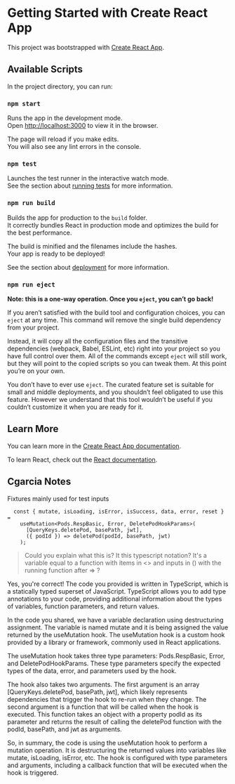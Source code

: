 # Getting Started with Create React App

This project was bootstrapped with [Create React App](https://github.com/facebook/create-react-app).

## Available Scripts

In the project directory, you can run:

### `npm start`

Runs the app in the development mode.\
Open [http://localhost:3000](http://localhost:3000) to view it in the browser.

The page will reload if you make edits.\
You will also see any lint errors in the console.

### `npm test`

Launches the test runner in the interactive watch mode.\
See the section about [running tests](https://facebook.github.io/create-react-app/docs/running-tests) for more information.

### `npm run build`

Builds the app for production to the `build` folder.\
It correctly bundles React in production mode and optimizes the build for the best performance.

The build is minified and the filenames include the hashes.\
Your app is ready to be deployed!

See the section about [deployment](https://facebook.github.io/create-react-app/docs/deployment) for more information.

### `npm run eject`

**Note: this is a one-way operation. Once you `eject`, you can’t go back!**

If you aren’t satisfied with the build tool and configuration choices, you can `eject` at any time. This command will remove the single build dependency from your project.

Instead, it will copy all the configuration files and the transitive dependencies (webpack, Babel, ESLint, etc) right into your project so you have full control over them. All of the commands except `eject` will still work, but they will point to the copied scripts so you can tweak them. At this point you’re on your own.

You don’t have to ever use `eject`. The curated feature set is suitable for small and middle deployments, and you shouldn’t feel obligated to use this feature. However we understand that this tool wouldn’t be useful if you couldn’t customize it when you are ready for it.

## Learn More

You can learn more in the [Create React App documentation](https://facebook.github.io/create-react-app/docs/getting-started).

To learn React, check out the [React documentation](https://reactjs.org/).



## Cgarcia Notes
Fixtures mainly used for test inputs



```
  const { mutate, isLoading, isError, isSuccess, data, error, reset } =
    useMutation<Pods.RespBasic, Error, DeletePodHookParams>(
      [QueryKeys.deletePod, basePath, jwt],
      ({ podId }) => deletePod(podId, basePath, jwt)
    );
```

>Could you explain what this is? It this typescript notation? It's a variable equal to a function with items in <> and inputs in () with the running function after => ?

Yes, you're correct! The code you provided is written in TypeScript, which is a statically typed superset of JavaScript. TypeScript allows you to add type annotations to your code, providing additional information about the types of variables, function parameters, and return values.

In the code you shared, we have a variable declaration using destructuring assignment. The variable is named mutate and it is being assigned the value returned by the useMutation hook. The useMutation hook is a custom hook provided by a library or framework, commonly used in React applications.

The useMutation hook takes three type parameters: Pods.RespBasic, Error, and DeletePodHookParams. These type parameters specify the expected types of the data, error, and parameters used by the hook.

The hook also takes two arguments. The first argument is an array [QueryKeys.deletePod, basePath, jwt], which likely represents dependencies that trigger the hook to re-run when they change. The second argument is a function that will be called when the hook is executed. This function takes an object with a property podId as its parameter and returns the result of calling the deletePod function with the podId, basePath, and jwt as arguments.

So, in summary, the code is using the useMutation hook to perform a mutation operation. It is destructuring the returned values into variables like mutate, isLoading, isError, etc. The hook is configured with type parameters and arguments, including a callback function that will be executed when the hook is triggered.